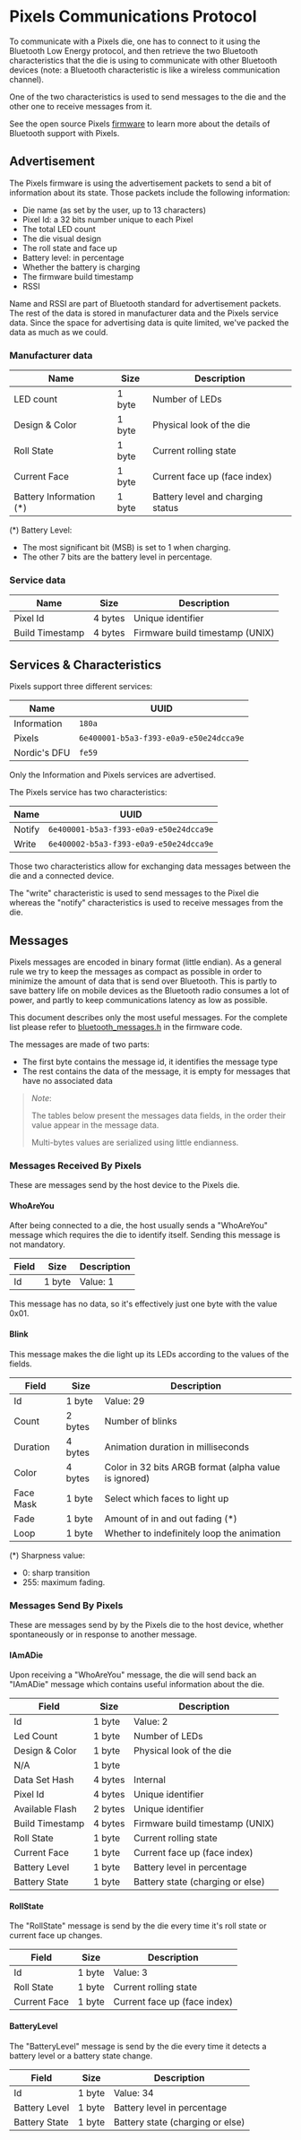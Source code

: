 # Pixels Communications Protocol

To communicate with a Pixels die, one has to connect to it using the Bluetooth
Low Energy protocol, and then retrieve the two Bluetooth characteristics that
the die is using to communicate with other Bluetooth devices (note: a Bluetooth
characteristic is like a wireless communication channel).

One of the two characteristics is used to send messages to the die and the other
one to receive messages from it.

See the open source Pixels [firmware](
    https://github.com/GameWithPixels/DiceFirmware/
) to learn more about the details of Bluetooth support with Pixels.

## Advertisement

The Pixels firmware is using the advertisement packets to send a bit of
information about its state.
Those packets include the following information:

- Die name (as set by the user, up to 13 characters)
- Pixel Id: a 32 bits number unique to each Pixel
- The total LED count
- The die visual design
- The roll state and face up
- Battery level: in percentage
- Whether the battery is charging
- The firmware build timestamp
- RSSI

Name and RSSI are part of Bluetooth standard for advertisement packets.
The rest of the data is stored in manufacturer data and the Pixels service data.
Since the space for advertising data is quite limited, we've packed the data as
much as we could.

### Manufacturer data

| Name                    | Size    | Description                       |
| ----------------------- | ------- | --------------------------------- |
| LED count               | 1 byte  | Number of LEDs                    |
| Design & Color          | 1 byte  | Physical look of the die          |
| Roll State              | 1 byte  | Current rolling state             |
| Current Face            | 1 byte  | Current face up (face index)      |
| Battery Information (*) | 1 byte  | Battery level and charging status |

(*) Battery Level:
* The most significant bit (MSB) is set to 1 when charging.
* The other 7 bits are the battery level in percentage.

### Service data

| Name            | Size    | Description                     |
| --------------- | ------- | ------------------------------- |
| Pixel Id        | 4 bytes | Unique identifier               |
| Build Timestamp | 4 bytes | Firmware build timestamp (UNIX) |

## Services & Characteristics

Pixels support three different services:

| Name         | UUID                                   |
| ------------ | -------------------------------------- |
| Information  | `180a`                                 |
| Pixels       | `6e400001-b5a3-f393-e0a9-e50e24dcca9e` |
| Nordic's DFU | `fe59`                                 |

Only the Information and Pixels services are advertised.

The Pixels service has two characteristics:

| Name   | UUID                                   |
| ------ | -------------------------------------- |
| Notify | `6e400001-b5a3-f393-e0a9-e50e24dcca9e` |
| Write  | `6e400002-b5a3-f393-e0a9-e50e24dcca9e` |

Those two characteristics allow for exchanging data messages between the die
and a connected device.

The "write" characteristic is used to send messages to the Pixel die whereas
the "notify" characteristics is used to receive messages from the die.

## Messages

Pixels messages are encoded in binary format (little endian).
As a general rule we try to keep the messages as compact as possible in order to
minimize the amount of data that is send over Bluetooth.
This is partly to save battery life on mobile devices as the Bluetooth radio
consumes a lot of power, and partly to keep communications latency as low as possible.

This document describes only the most useful messages.
For the complete list please refer to [bluetooth_messages.h](
    https://github.com/GameWithPixels/DiceFirmware/blob/main/src/bluetooth/bluetooth_messages.h
) in the firmware code.

The messages are made of two parts:
- The first byte contains the message id, it identifies the message type
- The rest contains the data of the message, it is empty for messages that have
no associated data

> *Note*:
>
> The tables below present the messages data fields, in the order their value appear
> in the message data.
>
> Multi-bytes values are serialized using little endianness.

### Messages Received By Pixels

These are messages send by the host device to the Pixels die.

#### WhoAreYou

After being connected to a die, the host usually sends a "WhoAreYou" message which requires the die to identify itself.
Sending this message is not mandatory.

| Field     | Size    | Description |
| --------- | ------- | ----------- |
| Id        | 1 byte  | Value: 1    |

This message has no data, so it's effectively just one byte with the value 0x01.

#### Blink

This message makes the die light up its LEDs according to the values of the fields.

| Field     | Size    | Description                                           |
| --------- | ------- | ----------------------------------------------------- |
| Id        | 1 byte  | Value: 29                                             |
| Count     | 2 bytes | Number of blinks                                      |
| Duration  | 4 bytes | Animation duration in milliseconds                    |
| Color     | 4 bytes | Color in 32 bits ARGB format (alpha value is ignored) |
| Face Mask | 1 byte  | Select which faces to light up                        |
| Fade      | 1 byte  | Amount of in and out fading (*)                       |
| Loop      | 1 byte  | Whether to indefinitely loop the animation            |

(*) Sharpness value:
- 0: sharp transition
- 255: maximum fading.

### Messages Send By Pixels

These are messages send by by the Pixels die to the host device, whether spontaneously or in response to another message.

#### IAmADie

Upon receiving a "WhoAreYou" message, the die will send back an "IAmADie" message which contains useful information about the die.

| Field           | Size    | Description                      |
| --------------- | ------- | -------------------------------- |
| Id              | 1 byte  | Value: 2                         |
| Led Count       | 1 byte  | Number of LEDs                   |
| Design & Color  | 1 byte  | Physical look of the die         |
| N/A             | 1 byte  |                                  |
| Data Set Hash   | 4 bytes | Internal                         |
| Pixel Id        | 4 bytes | Unique identifier                |
| Available Flash | 2 bytes | Unique identifier                |
| Build Timestamp | 4 bytes | Firmware build timestamp (UNIX)  |
| Roll State      | 1 byte  | Current rolling state            |
| Current Face    | 1 byte  | Current face up (face index)     |
| Battery Level   | 1 byte  | Battery level in percentage      |
| Battery State   | 1 byte  | Battery state (charging or else) |

#### RollState

The "RollState" message is send by the die every time it's roll state or current face up changes.

| Field           | Size    | Description                      |
| --------------- | ------- | -------------------------------- |
| Id              | 1 byte  | Value: 3                         |
| Roll State      | 1 byte  | Current rolling state            |
| Current Face    | 1 byte  | Current face up (face index)     |

#### BatteryLevel

The "BatteryLevel" message is send by the die every time it detects a battery level or a battery state change.

| Field           | Size    | Description                      |
| --------------- | ------- | -------------------------------- |
| Id              | 1 byte  | Value: 34                        |
| Battery Level   | 1 byte  | Battery level in percentage      |
| Battery State   | 1 byte  | Battery state (charging or else) |
